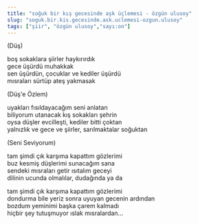 ```yaml
---
title: "soğuk bir kış gecesinde aşk üçlemesi - özgün ulusoy"
slug: "soguk.bir.kis.gecesinde.ask.uclemesi-ozgun.ulusoy"
tags: ["şiir", "özgün ulusoy","sayı:on"]
---
```


(Düş)

boş sokaklara şiirler haykırırdık  
gece üşürdü muhakkak\
sen üşürdün, çocuklar ve kediler üşürdü\
mısraları sürtüp ateş yakmasak

(Düş'e Özlem)

uyakları fısıldayacağım seni anlatan\
biliyorum utanacak kış sokakları şehrin\
oysa düşler evcilleşti, kediler bitti çoktan\
yalnızlık ve gece ve şiirler, sarılmaktalar soğuktan

(Seni Seviyorum)

tam şimdi çık karşıma kapattım gözlerimi\
buz kesmiş düşlerimi sunacağım sana\
sendeki mısraları getir ısıtalım geceyi\
dilinin ucunda olmalılar, dudağında ya da

tam şimdi çık karşıma kapattım gözlerimi\
dondurma bile yeriz sonra uyuyan gecenin ardından\
bozdum yeminimi başka çarem kalmadı\
hiçbir şey tutuşmuyor ıslak mısralardan...
